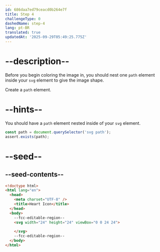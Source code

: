 ```yaml
---
id: 686daa7ed79ceacd0b264e7f
title: Step 4
challengeType: 0
dashedName: step-4
lang: pt-BR
translated: true
updatedAt: '2025-09-29T05:49:25.775Z'
---
```


# --description--

Before you begin coloring the image in, you should nest one `path` element inside your `svg`
element to give the image shape.

Create a `path` element.

# --hints--

You should have a `path` element nested inside of your `svg` element.

```js
const path = document.querySelector('svg path');
assert.exists(path);
```

# --seed--

## --seed-contents--

```html
<!doctype html>
<html lang="en">
  <head>
    <meta charset="UTF-8" />
    <title>Heart Icon</title>
  </head>
  <body>
    --fcc-editable-region--
    <svg width="24" height="24" viewBox="0 0 24 24">
      
    </svg>
    --fcc-editable-region--
  </body>
</html>
```
